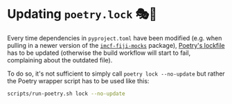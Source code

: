# Updating `poetry.lock` 🎭🔐

Every time dependencies in `pyproject.toml` have been modified (e.g. when
pulling in a newer version of the [`imcf-fiji-mocks`][1] package), [Poetry's
lockfile][2] has to be updated (otherwise the build workflow will start to
fail, complaining about the outdated file).

To do so, it's not sufficient to simply call `poetry lock --no-update` but
rather the Poetry wrapper script has to be used like this:

```bash
scripts/run-poetry.sh lock --no-update
```

[1]: https://pypi.org/project/imcf-fiji-mocks
[2]: https://python-poetry.org/docs/basic-usage/#committing-your-poetrylock-file-to-version-control
